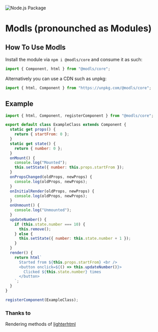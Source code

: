 ![Node.js Package](https://github.com/modls/core/workflows/Node.js%20Package/badge.svg)

# Modls (pronounched as Modules)

## How To Use Modls

Install the module via `npm i @modls/core` and consume it as such:

```js
import { Component, html } from "@modls/core";
```

Alternatively you can use a CDN such as unpkg:

```js
import { html, Component } from "https://unpkg.com/@modls/core";
```

## Example

```js
import { html, Component, registerComponent } from "@modls/core";

export default class ExampleClass extends Component {
  static get props() {
    return { startFrom: 0 };
  }
  static get state() {
    return { number: 0 };
  }
  onMount() {
    console.log("Mounted");
    this.setState({ number: this.props.startFrom });
  }
  onPropsChanged(oldProps, newProps) {
    console.log(oldProps, newProps);
  }
  onInitialRender(oldProps, newProps) {
    console.log(oldProps, newProps);
  }
  onUnmount() {
    console.log("Unmounted");
  }
  updateNumber() {
    if (this.state.number === 10) {
      this.remove();
    } else {
      this.setState({ number: this.state.number + 1 });
    }
  }
  render() {
    return html`
      Started from ${this.props.startFrom} <br />
      <button onclick=${() => this.updateNumber()}>
        Clicked ${this.state.number} times
      </button>
    `;
  }
}

registerComponent(ExampleClass);
```

### Thanks to

Rendering methods of [lighterhtml](https://www.npmjs.com/package/lighterhtml)
